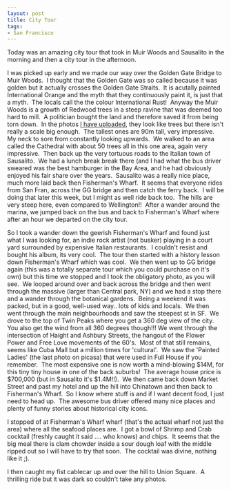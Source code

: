 ```yaml
---
layout: post
title: City Tour
tags:
- San Francisco
---
```

Today was an amazing city tour that took in Muir Woods and Sausalito in the morning and then a city tour in the afternoon.

I was picked up early and we made our way over the Golden Gate Bridge to Muir Woods.  I thought that the Golden Gate was so called because it was golden but it actually crosses the Golden Gate Straits.  It is acutally painted International Orange and the myth that they continuously paint it, is just that a myth.  The locals call the the colour International Rust!  Anyway the Muir Woods is a growth of Redwood trees in a steep ravine that was deemed too hard to mill.  A politician bought the land and therefore saved it from being torn down.  In the photos [I have uploaded](https://www.flickr.com/photos/daveharris/sets/72157623607213427), they look like trees but there isn't really a scale big enough.  The tallest ones are 90m tall, very impressive.  My neck to sore from constantly looking upwards.  We walked to an area called the Cathedral with about 50 trees all in this one area, again very impressive.  Then back up the very tortuous roads to the Italian town of Sausalito.  We had a lunch break break there (and I had what the bus driver sweared was the best hamburger in the Bay Area, and he had obviously enjoyed his fair share over the years.  Sausalito was a really nice place, much more laid back then Fisherman's Wharf.  It seems that everyone rides from San Fran, across the GG bridge and then catch the ferry back.  I will be doing that later this week, but I might as well ride back too.  The hills are very steep here, even compared to Wellington!!  After a wander around the marina, we jumped back on the bus and back to Fisherman's Wharf where after an hour we departed on the city tour.

So I took a wander down the geerish Fisherman's Wharf and found just what I was looking for, an indie rock artist (not busker) playing in a court yard surrounded by expensive Italian restaurants.  I couldn't resist and bought his album, its very cool.  The tour then started with a history lesson down Fisherman's Wharf which was cool.  We then went up to GG bridge again (this was a totally separate tour which you could purchase on it's own) but this time we stopped and I took the obligatory photo, as you will see.  We looped around over and back across the bridge and then went through the massive (larger than Central park, NY) and we had a stop there and a wander through the botanical gardens.  Being a weekend it was packed, but in a good, well-used way.. lots of kids and locals.  We then went through the main neighbourhoods and saw the steepest st in SF.  We drove to the top of Twin Peaks where you get a 360 deg view of the city.  You also get the wind from all 360 degrees though!!! We went through the intersection of Haight and Ashbury Streets, the hangout of the Flower Power and Free Love movements of the 60's.  Most of that still remains, seems like Cuba Mall but a million times for 'cultural'.  We saw the 'Painted Ladies' (the last photo on picasa) that were used in Full House if you remember.  The most expensive one is now worth a mind-blowing $14M, for this tiny tiny house in one of the back suburbs!  The average house price is $700,000 (but in Sausalito it's $1.4M!!).  We then came back down Market Street and past my hotel and up the hill into Chinatown and then back to Fisherman's Wharf.  So I know where stuff is and if I want decent food, I just need to head up.  The awesome bus driver offered many nice places and plenty of funny stories about historical city icons.

I stopped of at Fisherman's Wharf wharf (that's the actual wharf not just the area) where all the seafood places are.  I got a bowl of Shrimp and Crab cocktail (freshly caught it said .... who knows) and chips.  It seems that the big meal there is clam chowder inside a sour dough loaf with the middle ripped out so I will have to try that soon.  The cocktail was divine, nothing like it ;).

I then caught my fist cablecar up and over the hill to Union Square.  A thrilling ride but it was dark so couldn't take any photos.
